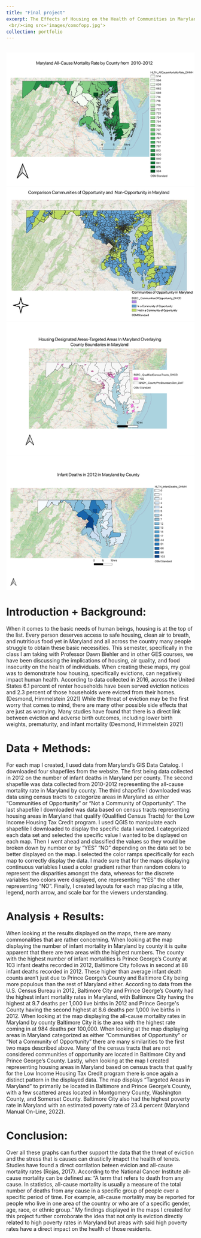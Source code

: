 ```yaml
---
title: "Final project"
excerpt: The Effects of Housing on the Health of Communities in Maryland and People all Across the Nation
 <br/><img src='images/comofopp.jpg'>
collection: portfolio
---
```

<br/><img src='images/all cause mortality.pdf'>
<br/><img src='images/communities of opp.jpg'>
<br/><img src='images/Housing Designated Areas.pdf'>
<br/><img src='images/infant deaths.pdf'>

Introduction + Background:
======
When it comes to the basic needs of human beings, housing is at the top of the list. Every person deserves access to safe housing, clean air to breath, and nutritious food yet in Maryland and all across the country many people struggle to obtain these basic necessities. This semester, specifically in the class I am taking with Professor Dawn Biehler and in other GES courses, we have been discussing the implications of housing, air quality, and food insecurity on the health of individuals. When creating these maps, my goal was to demonstrate how housing, specifically evictions, can negatively impact human health. According to data collected in 2016, across the United States 6.1 percent of renter households have been served eviction notices and 2.3 percent of those households were evicted from their homes. (Desmond, Himmelstein 2021)
While the threat of eviction may be the first worry that comes to mind, there are many other possible side effects that are just as worrying. Many studies have found that there is a direct link between eviction and adverse birth outcomes, including lower birth weights, prematurity, and infant mortality (Desmond, Himmelstein 2021)

Data + Methods: 
======
For each map I created, I used data from Maryland’s GIS Data Catalog. I downloaded four shapefiles from the website. The first being data collected in 2012 on the number of infant deaths in Maryland per county. The second shapefile was data collected from 2010-2012 representing the all-cause mortality rate in Maryland by county. The third shapefile I downloaded was data using census tracts to categorize areas in Maryland as either “Communities of Opportunity” or “Not a Community of Opportunity”. The last shapefile I downloaded was data based on census tracts representing housing areas in Maryland that qualify (Qualified Census Tracts) for the Low Income Housing Tax Credit program. I used QGIS to manipulate each shapefile I downloaded to display the specific data I wanted. I categorized each data set and selected the specific value I wanted to be displayed on each map. Then I went ahead and classified the values so they would be broken down by number or by “YES” “NO” depending on the data set to be better displayed on the map. I selected the color ramps specifically for each map to correctly display the data. I made sure that for the maps displaying continuous variables I used a color gradient rather than random colors to represent the disparities amongst the data, whereas for the discrete variables two colors were displayed, one representing “YES” the other representing “NO”.  Finally, I created layouts for each map placing a title, legend, north arrow, and scale bar for the viewers understanding. 

Analysis + Results:
======
When looking at the results displayed on the maps, there are many commonalities that are rather concerning. When looking at the map displaying the number of infant mortality in Maryland by county it is quite apparent that there are two areas with the highest numbers. The county with the highest number of infant mortalities is Prince George’s County at 103 infant deaths recorded in 2012, Baltimore City follows in second at 88 infant deaths recorded in 2012. These higher than average infant death counts aren’t just due to Prince George’s County and Baltimore City being more populous than the rest of Maryland either. According to data from the U.S. Census Bureau in 2012, Baltimore City and Prince George’s County had the highest infant mortality rates in Maryland, with Baltimore City having the highest at 9.7 deaths per 1,000 live births in 2012 and Prince George's County having the second highest at 8.6 deaths per 1,000 live births in 2012. When looking at the map displaying the all-cause mortality rates in Maryland by county Baltimore City it is the area with the highest rate coming in at 984 deaths per 100,000. 
When looking at the map displaying areas in Maryland categorized as either “Communities of Opportunity” or “Not a Community of Opportunity” there are many similarities to the first two maps described above. Many of the census tracts that are not considered communities of opportunity are located in Baltimore City and Prince George’s County. Lastly, when looking at the map I created representing housing areas in Maryland based on census tracts that qualify for the Low Income Housing Tax Credit program there is once again a distinct pattern in the displayed data. The map displays “Targeted Areas in Maryland” to primarily be located in Baltimore and Prince George’s County, with a few scattered areas located in Montgomery County, Washington County, and Somerset County. Baltimore City also had the highest poverty rate in Maryland with an estimated poverty rate of 23.4 percent (Maryland Manual On-Line, 2022). 

Conclusion: 
======
Over all these graphs can further support the data that the threat of eviction and the stress that is causes can drasticlly imapct the health of tenets. Studies have found a direct corrilation beteen evicion and all-cause mortality rates (Rojas, 2017). According to the National Cancer Institute all-cause mortality can be defined as: “A term that refers to death from any cause. In statistics, all-cause mortality is usually a measure of the total number of deaths from any cause in a specific group of people over a specific period of time. For example, all-cause mortality may be reported for people who live in one area of the country or who are of a specific gender, age, race, or ethnic group.”
 My findings displayed in the maps I created for this project further corroborate the idea that not only is eviction directly related to high poverty rates in Maryland but areas with said high poverty rates have a direct impact on the health of those residents. 


